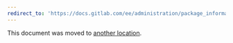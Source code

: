 ```yaml
---
redirect_to: 'https://docs.gitlab.com/ee/administration/package_information/'
---
```


This document was moved to [another location](https://docs.gitlab.com/ee/administration/package_information/).

<!-- This redirect file can be deleted after 2022-03-28. -->
<!-- Before deletion, see: https://docs.gitlab.com/ee/development/documentation/#move-or-rename-a-page -->
